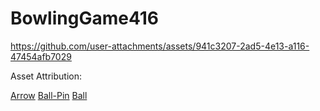 # BowlingGame416
 


https://github.com/user-attachments/assets/941c3207-2ad5-4e13-a116-47454afb7029



Asset Attribution:

[Arrow](https://poly.pizza/m/ebdNfNmww_7)
[Ball-Pin](https://poly.pizza/m/92eI1h_UJpU)
[Ball](https://poly.pizza/m/86k4PMkp5Nl)
